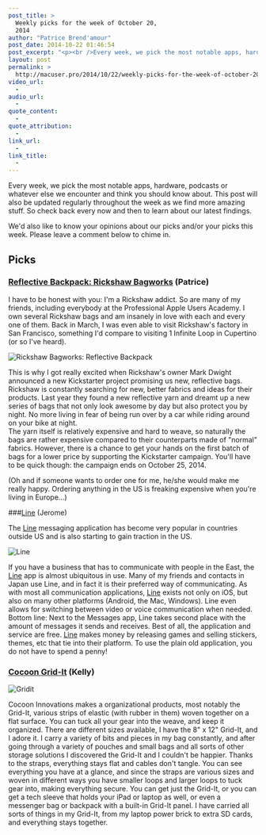 ```yaml
---
post_title: >
  Weekly picks for the week of October 20,
  2014
author: "Patrice Brend'amour"
post_date: 2014-10-22 01:46:54
post_excerpt: "<p><br />Every week, we pick the most notable apps, hardware, podcasts or what ever else we've encountered and think you should know of. This post will also be updated regularly throughout the week as we find more amazing stuff. So check back every now and then to learn about our latest findings.</p><p>Our picks this week:</p><ul><li>Reflective Backpack: Rickshaw Bagworks</li><li>Line (App)</li><li>Cocoon Grid-It</li></ul>"
layout: post
permalink: >
  http://macuser.pro/2014/10/22/weekly-picks-for-the-week-of-october-20-2014/
video_url:
  - 
audio_url:
  - 
quote_content:
  - 
quote_attribution:
  - 
link_url:
  - 
link_title:
  - 
---
```



Every week, we pick the most notable apps, hardware, podcasts or whatever else we encounter and think you should know about. This post will also be updated regularly throughout the week as we find more amazing stuff. So check back every now and then to learn about our latest findings.

We'd also like to know your opinions about our picks and/or your picks this week. Please leave a comment below to chime in.

## Picks
### [Reflective Backpack: Rickshaw Bagworks](https://www.kickstarter.com/projects/markdwight/amazing-reflective-backpack-by-rickshaw-bagworks) (Patrice)

I have to be honest with you: I'm a Rickshaw addict. So are many of my friends, including everybody at the Professional Apple Users Academy. I own several Rickshaw bags and am insanely in love with each and every one of them. Back in March, I was even able to visit Rickshaw's factory in San Francisco, something I'd compare to visiting 1 Infinite Loop in Cupertino (or so I've heard). 

![Rickshaw Bagworks: Reflective Backpack][rickshaw]

This is why I got really excited when Rickshaw's owner Mark Dwight announced a new Kickstarter project promising us new, reflective bags. Rickshaw is constantly searching for new, better fabrics and ideas for their products. Last year they found a new reflective yarn and dreamt up a new series of bags that not only look awesome by day but also protect you by night. No more living in fear of being run over by a car while riding around on your bike at night.  
The yarn itself is relatively expensive and hard to weave, so naturally the bags are rather expensive compared to their counterparts made of "normal" fabrics. However, there is a chance to get your hands on the first batch of bags for a lower price by supporting the Kickstarter campaign. You'll have to be quick though: the campaign ends on October 25, 2014. 

(Oh and if someone wants to order one for me, he/she would make me really happy. Ordering anything in the US is freaking expensive when you're living in Europe...)

###[Line](https://itunes.apple.com/us/app/line/id443904275?mt=8&amp;uo=4&amp;at=1l3v3UY) (Jerome)

The [Line](https://itunes.apple.com/us/app/line/id443904275?mt=8&amp;uo=4&amp;at=1l3v3UY) messaging application has become very popular in countries outside US and is also starting to gain traction in the US.  

![Line][line]

If you have a business that has to communicate with people in the East, the [Line](https://itunes.apple.com/us/app/line/id443904275?mt=8&amp;uo=4&amp;at=1l3v3UY) app is almost ubiquitous in use.  Many of my friends and contacts in Japan use Line, and in fact it is their preferred way of communicating.  As with most all communication applications, [Line](https://itunes.apple.com/us/app/line/id443904275?mt=8&amp;uo=4&amp;at=1l3v3UY)  exists not only on iOS, but also on many other platforms (Android, the Mac, Windows).  Line even allows for switching between video or voice communication when needed.  Bottom line:  Next to the Messages app, Line takes second place with the amount of messages it sends and receives.  Best of all, the application and service are free.  [Line](https://itunes.apple.com/us/app/line/id443904275?mt=8&amp;uo=4&amp;at=1l3v3UY) makes money by releasing games and selling stickers, themes, etc that tie into their platform.  To use the plain old application, you do not have to spend a penny!  

### [Cocoon Grid-It](http://www.cocooninnovations.com/cat_info.php) (Kelly)

![Gridit][gridit]

Cocoon Innovations makes a organizational products, most notably the Grid-It, various strips of elastic (with rubber in them) woven together on a flat surface. You can tuck all your gear into the weave, and keep it organized. There are different sizes available, I have the 8" x 12" Grid-It, and I adore it. I carry a variety of bits and pieces in my bag constantly, and after going through a variety of pouches and small bags and all sorts of other storage solutions I discovered the Grid-It and I couldn't be happier. Thanks to the straps, everything stays flat and cables don't tangle. You can see everything you have at a glance, and since the straps are various sizes and woven in different ways you have smaller loops and larger loops to tuck gear into, making everything secure. You can get just the Grid-It, or you can get a tech sleeve that holds your iPad or laptop as well, or even a messenger bag or backpack with a built-in Grid-It panel. I have carried all sorts of things in my Grid-It, from my laptop power brick to extra SD cards, and everything stays together.

[rickshaw]: /wp-content/uploads/2014/10/rickshaw_reflective.gif "Here you can see how the reflective fabric looks like"
[line]: /wp-content/uploads/2014/10/LINE_icon02.png "Line"
[gridit]: /wp-content/uploads/2014/10/GridIt-black.jpg "Gridit"
